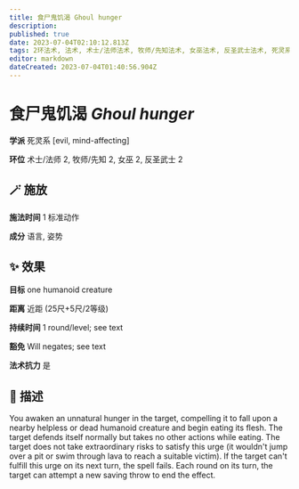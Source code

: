 ```yaml
---
title: 食尸鬼饥渴 Ghoul hunger
description: 
published: true
date: 2023-07-04T02:10:12.813Z
tags: 2环法术, 法术, 术士/法师法术, 牧师/先知法术, 女巫法术, 反圣武士法术, 死灵系, mind-affecting, evil
editor: markdown
dateCreated: 2023-07-04T01:40:56.904Z
---
```


# **食尸鬼饥渴** *Ghoul hunger*

**学派** 死灵系 \[evil, mind-affecting\] 

**环位** 术士/法师 2, 牧师/先知 2, 女巫 2, 反圣武士 2

## 🪄 施放

**施法时间** 1 标准动作

**成分** 语言, 姿势

## ✨ 效果 

**目标** one humanoid creature 

**距离** 近距 (25尺+5尺/2等级)  

**持续时间** 1 round/level; see text 

**豁免** Will negates; see text

**法术抗力** 是

## 📖 描述

You awaken an unnatural hunger in the target, compelling it to fall upon a nearby helpless or dead humanoid creature and begin eating its flesh. The target defends itself normally but takes no other actions while eating. The target does not take extraordinary risks to satisfy this urge (it wouldn't jump over a pit or swim through lava to reach a suitable victim). If the target can't fulfill this urge on its next turn, the spell fails. Each round on its turn, the target can attempt a new saving throw to end the effect.
    